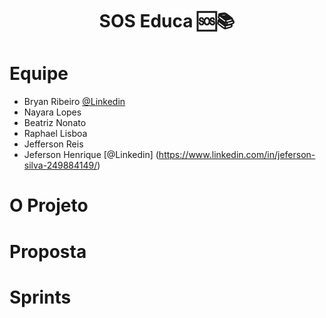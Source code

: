 <h1 align="center"> SOS Educa  🆘📚 </h1>


#  Equipe
* Bryan Ribeiro [@Linkedin](https://www.linkedin.com/in/bryanrribeiro/)
* Nayara Lopes
* Beatriz Nonato
* Raphael Lisboa
* Jefferson Reis
* Jeferson Henrique [@Linkedin] (https://www.linkedin.com/in/jeferson-silva-249884149/)

# O Projeto


# Proposta


# Sprints
